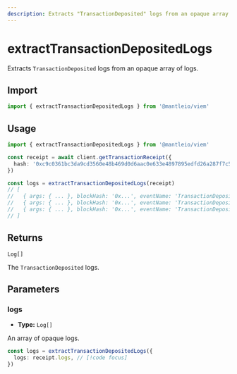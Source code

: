 ```yaml
---
description: Extracts "TransactionDeposited" logs from an opaque array of logs.
---
```


# extractTransactionDepositedLogs

Extracts `TransactionDeposited` logs from an opaque array of logs.

## Import

```ts
import { extractTransactionDepositedLogs } from '@mantleio/viem'
```

## Usage

```ts
import { extractTransactionDepositedLogs } from '@mantleio/viem'

const receipt = await client.getTransactionReceipt({
  hash: '0xc9c0361bc3da9cd3560e48b469d0d6aac0e633e4897895edfd26a287f7c578ec',
})

const logs = extractTransactionDepositedLogs(receipt)
// [
//   { args: { ... }, blockHash: '0x...', eventName: 'TransactionDeposited'  },
//   { args: { ... }, blockHash: '0x...', eventName: 'TransactionDeposited'  },
//   { args: { ... }, blockHash: '0x...', eventName: 'TransactionDeposited'  },
// ]
```

## Returns

`Log[]`

The `TransactionDeposited` logs.

## Parameters

### logs

- **Type:** `Log[]`

An array of opaque logs.

```ts
const logs = extractTransactionDepositedLogs({
  logs: receipt.logs, // [!code focus]
})
```
